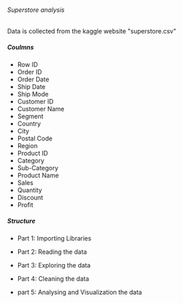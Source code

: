 ###### Superstore analysis

Data is collected from the kaggle website "superstore.csv"

##### Coulmns
- Row ID
- Order ID
- Order Date
- Ship Date
- Ship Mode	
- Customer ID	
- Customer Name
- Segment
- Country	
- City
- Postal Code
- Region	
- Product ID
- Category
- Sub-Category
- Product Name
- Sales	
- Quantity
- Discount	
- Profit


##### Structure
- Part 1: Importing Libraries

- Part 2: Reading the data

- Part 3: Exploring the data

- Part 4: Cleaning the data

- part 5: Analysing and Visualization the data


